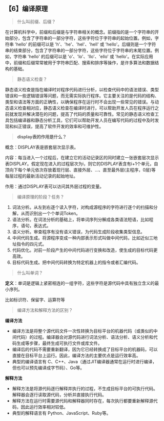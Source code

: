 ## 【6】编译原理

> 什么叫前缀、后缀？

在计算机科学中，前缀和后缀是与字符串相关的概念。前缀指的是一个字符串的开始部分，包含了字符串的一部分字符，这些字符位于字符串的起始位置。例如，字符串 'hello' 的前缀可以是 'h'、'he'、'hel'、'hell' 或 'hello'。后缀则是一个字符串的结束部分，包含了字符串的一部分字符，这些字符位于字符串的末尾位置。例如，字符串 'hello' 的后缀可以是 'o'、'lo'、'llo'、'ello' 或 'hello'。在实际应用中，前缀和后缀常常被用于字符串匹配、搜索和排序等操作，是许多算法和数据结构的基础。

> 静态语义检查？

静态语义检查是指在编译时对程序代码进行分析，以检查代码中的语法错误、类型错误和一些逻辑错误等问题，而无需实际执行程序。它主要关注的是代码的结构、类型和语法等方面的正确性，以确保程序在运行时不会出现一些常见的错误。与动态语义检查相对应，静态语义检查在编译时进行，可以帮助开发人员在程序运行之前就发现并解决潜在的问题，提高了代码的质量和可靠性。常见的静态语义检查工具包括编译器和静态分析工具，它们可以帮助开发人员在编写代码的过程中及时发现和纠正错误，提高了软件开发的效率和可维护性。

> **display表的作用是什么？**

概念：DISPLAY表是嵌套层次显示表。

内容：每当进入一个过程后，在建立它的活动记录区的同时建立一张嵌套层次显示表DISPLAY。假定现在进入的过程层次为i，则它的DISPLAY表含有i+1个单元，自顶向下每个单元依次存放着现行层、直接外层、…、直至最外层(主程序，0层)等每层过程的最新活动记录的起始地址。

作用：通过DISPLAY表可以访问其外层过程的变量。


> 编译原理的阶段？任务？

1. 词法分析。从左到右逐个读入字符，对构成源程序的字符进行逐个的扫描和分解，从而识别出一个个单词Token。
2. 语法分析。在词法分析的基础上，将单词序列分解成各类语法短语，比如程序，语句，表达式。
3. 语义分析。审查程序有没有语义错误，为代码生成阶段收集类型信息。
4. 中间代码生成。将源程序变成一种内部表示形式叫做中间代码，比如近似三地址指令的四元式。
5. 代码优化。对前一阶段产生的中间代码进行变换和改造，使生成的目标代码更高效。
6. 目标代码生成。把中间代码转换为特定机器上的指令或者汇编代码。

> 什么叫单词？

**定义**：单词是逻辑上紧密相连的一组字符，这些字符是源代码中具有独立含义的最小序列。

比如标识符、保留字、运算符等

> 编译方法和解释方法的区别？

**编译方法**

- 编译方法是将整个源代码文件一次性转换为目标平台的机器代码（或类似的中间代码）的过程。编译器会对源代码进行词法分析、语法分析、语义分析和代码生成等步骤，最终生成可执行文件或库文件。
- 编译后的代码不需要重新翻译，因为它已经转换成了目标平台的机器码，可以直接在目标平台上运行。因此，编译方法的主要优点是运行效率高。
- 典型的编译语言有 C、C++、Java（通过JIT编译器通常在运行时进行编译，但也可以预先编译成字节码）、Go等。

**解释方法**

- 解释方法是将源代码逐行解释并执行的过程，不生成目标平台的可执行代码。解释器会逐行读取源代码，分析并直接执行代码。
- 解释方法在运行时需要源代码和解释器同时存在，每次执行都要重新解释源代码，因此运行效率相对较低。
- 典型的解释语言有 Python、JavaScript、Ruby等。

